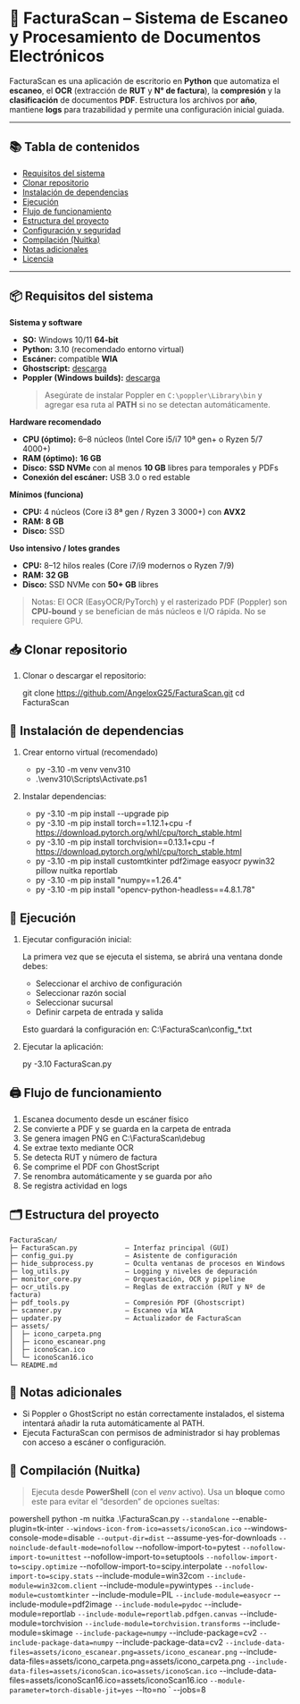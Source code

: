# 📄 FacturaScan – Sistema de Escaneo y Procesamiento de Documentos Electrónicos

FacturaScan es una aplicación de escritorio en **Python** que automatiza el **escaneo**, el **OCR** (extracción de **RUT** y **N° de factura**), la **compresión** y la **clasificación** de documentos **PDF**. Estructura los archivos por **año**, mantiene **logs** para trazabilidad y permite una configuración inicial guiada.

---

## 📚 Tabla de contenidos
- [Requisitos del sistema](#-requisitos-del-sistema)
- [Clonar repositorio](#-clonar-repositorio)
- [Instalación de dependencias](#-instalación-de-dependencias)
- [Ejecución](#-ejecución)
- [Flujo de funcionamiento](#-flujo-de-funcionamiento)
- [Estructura del proyecto](#-estructura-del-proyecto)
- [Configuración y seguridad](#-configuración-y-seguridad)
- [Compilación (Nuitka)](#-compilación-nuitka)
- [Notas adicionales](#-notas-adicionales)
- [Licencia](#-licencia)

---

## 📦 Requisitos del sistema

**Sistema y software**
- **SO:** Windows 10/11 **64-bit**
- **Python:** 3.10 (recomendado entorno virtual)
- **Escáner:** compatible **WIA**
- **Ghostscript:** [descarga](https://www.ghostscript.com/download/gsdnld.html)
- **Poppler (Windows builds):** [descarga](https://github.com/oschwartz10612/poppler-windows/releases/tag/v24.08.0-0)  
  > Asegúrate de instalar Poppler en `C:\poppler\Library\bin` y agregar esa ruta al **PATH** si no se detectan automáticamente.

**Hardware recomendado**
- **CPU (óptimo):** 6–8 núcleos (Intel Core i5/i7 10ª gen+ o Ryzen 5/7 4000+)
- **RAM (óptimo):** **16 GB**
- **Disco:** **SSD NVMe** con al menos **10 GB** libres para temporales y PDFs
- **Conexión del escáner:** USB 3.0 o red estable

**Mínimos (funciona)**
- **CPU:** 4 núcleos (Core i3 8ª gen / Ryzen 3 3000+) con **AVX2**
- **RAM:** **8 GB**
- **Disco:** SSD

**Uso intensivo / lotes grandes**
- **CPU:** 8–12 hilos reales (Core i7/i9 modernos o Ryzen 7/9)
- **RAM:** **32 GB**
- **Disco:** SSD NVMe con **50+ GB** libres

> Notas: El OCR (EasyOCR/PyTorch) y el rasterizado PDF (Poppler) son **CPU-bound** y se benefician de más núcleos e I/O rápida. No se requiere GPU.

## 📥 Clonar repositorio

1. Clonar o descargar el repositorio:

   git clone https://github.com/AngeloxG25/FacturaScan.git
   cd FacturaScan

## 🧰 Instalación de dependencias

1. Crear entorno virtual (recomendado)

   - py -3.10 -m venv venv310
   - .\venv310\Scripts\Activate.ps1

2. Instalar dependencias:

   - py -3.10 -m pip install --upgrade pip
   - py -3.10 -m pip install torch==1.12.1+cpu -f https://download.pytorch.org/whl/cpu/torch_stable.html
   - py -3.10 -m pip install torchvision==0.13.1+cpu -f https://download.pytorch.org/whl/cpu/torch_stable.html
   - py -3.10 -m pip install customtkinter pdf2image easyocr pywin32 pillow nuitka reportlab
   - py -3.10 -m pip install "numpy==1.26.4"
   - py -3.10 -m pip install "opencv-python-headless==4.8.1.78"

## 🚀 Ejecución

1. Ejecutar configuración inicial:

   La primera vez que se ejecuta el sistema, se abrirá una ventana donde debes:
   - Seleccionar el archivo de configuración
   - Seleccionar razón social
   - Seleccionar sucursal
   - Definir carpeta de entrada y salida

   Esto guardará la configuración en: C:\FacturaScan\config_*.txt

2. Ejecutar la aplicación:

   py -3.10 FacturaScan.py

## 🖨️ Flujo de funcionamiento

1. Escanea documento desde un escáner físico
2. Se convierte a PDF y se guarda en la carpeta de entrada
3. Se genera imagen PNG en C:\FacturaScan\debug
4. Se extrae texto mediante OCR
5. Se detecta RUT y número de factura
6. Se comprime el PDF con GhostScript
7. Se renombra automáticamente y se guarda por año
8. Se registra actividad en logs

## 🗂️ Estructura del proyecto

```text
FacturaScan/
├─ FacturaScan.py            — Interfaz principal (GUI)
├─ config_gui.py             — Asistente de configuración
├─ hide_subprocess.py        — Oculta ventanas de procesos en Windows
├─ log_utils.py              — Logging y niveles de depuración
├─ monitor_core.py           — Orquestación, OCR y pipeline
├─ ocr_utils.py              — Reglas de extracción (RUT y Nº de factura)
├─ pdf_tools.py              — Compresión PDF (Ghostscript)
├─ scanner.py                — Escaneo vía WIA
├─ updater.py                — Actualizador de FacturaScan
├─ assets/
│  ├─ icono_carpeta.png
│  ├─ icono_escanear.png
│  ├─ iconoScan.ico
│  └─ iconoScan16.ico
└─ README.md
```

## 📝 Notas adicionales

- Si Poppler o GhostScript no están correctamente instalados, el sistema intentará añadir la ruta automáticamente al PATH.
- Ejecuta FacturaScan con permisos de administrador si hay problemas con acceso a escáner o configuración.

## 🧱 Compilación (Nuitka)

> Ejecuta desde **PowerShell** (con el *venv* activo). Usa un **bloque** como este para evitar el “desorden” de opciones sueltas:

powershell
python -m nuitka .\FacturaScan.py `
  --standalone `
  --enable-plugin=tk-inter `
  --windows-icon-from-ico=assets/iconoScan.ico `
  --windows-console-mode=disable `
  --output-dir=dist `
  --assume-yes-for-downloads `
  --noinclude-default-mode=nofollow `
  --nofollow-import-to=pytest `
  --nofollow-import-to=unittest `
  --nofollow-import-to=setuptools `
  --nofollow-import-to=scipy.optimize `
  --nofollow-import-to=scipy.interpolate `
  --nofollow-import-to=scipy.stats `
  --include-module=win32com `
  --include-module=win32com.client `
  --include-module=pywintypes `
  --include-module=customtkinter `
  --include-module=PIL `
  --include-module=easyocr `
  --include-module=pdf2image `
  --include-module=pydoc `
  --include-module=reportlab `
  --include-module=reportlab.pdfgen.canvas `
  --include-module=torchvision `
  --include-module=torchvision.transforms `
  --include-module=skimage `
  --include-package=numpy `
  --include-package=cv2 `
  --include-package-data=numpy `
  --include-package-data=cv2 `
  --include-data-files=assets/icono_escanear.png=assets/icono_escanear.png `
  --include-data-files=assets/icono_carpeta.png=assets/icono_carpeta.png `
  --include-data-files=assets/iconoScan.ico=assets/iconoScan.ico `
  --include-data-files=assets/iconoScan16.ico=assets/iconoScan16.ico `
  --module-parameter=torch-disable-jit=yes `
  --lto=no `
  --jobs=8
